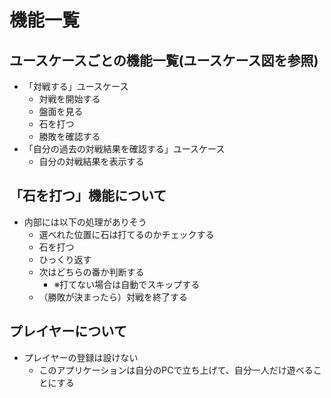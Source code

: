 # 機能一覧

## ユースケースごとの機能一覧(ユースケース図を参照)

- 「対戦する」ユースケース
  - 対戦を開始する
  - 盤面を見る
  - 石を打つ
  - 勝敗を確認する
- 「自分の過去の対戦結果を確認する」ユースケース
  - 自分の対戦結果を表示する

## 「石を打つ」機能について

- 内部には以下の処理がありそう
  - 選べれた位置に石は打てるのかチェックする
  - 石を打つ
  - ひっくり返す
  - 次はどちらの番か判断する
    - ※打てない場合は自動でスキップする
  - （勝敗が決まったら）対戦を終了する

## プレイヤーについて

- プレイヤーの登録は設けない
  - このアプリケーションは自分のPCで立ち上げて、自分一人だけ遊べることにする
  